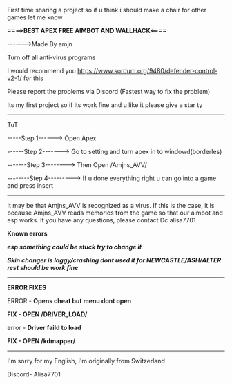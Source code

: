 First time sharing a project so if u think i should make a chair for other games let me know 


**====>BEST APEX FREE AIMBOT AND WALLHACK<====**


------>Made By amjn 

Turn off all anti-virus programs 

I would recommend you https://www.sordum.org/9480/defender-control-v2-1/ for this

Please report the problems via Discord (Fastest way to fix the problem)

Its my first project so if its work fine and u like it please give a star ty

_______________________________________________________________________________________________
TuT

-----Step 1------> Open Apex

------Step 2-------> Go to setting and turn apex in to windowd(borderles)

-------Step 3--------> Then Open /Amjns_AVV/

--------Step 4---------> If u done everything right u can go into a game and press insert

_______________________________________________________________________________________________

It may be that Amjns_AVV is recognized as a virus. If this is the case, it is because Amjns_AVV reads memories from the game so that our aimbot and esp works. If you have any questions, please contact Dc alisa7701

**Known errors**

*****esp something could be stuck try to change it*****

*****Skin changer is laggy/crashing dont used it for NEWCASTLE/ASH/ALTER rest should be work fine*****

_______________________________________________________________________________________________


**ERROR FIXES**

ERROR - **Opens cheat but menu dont open**

**FIX - OPEN /DRIVER_LOAD/**


error - **Driver faild to load**

**FIX - OPEN /kdmapper/**






_______________________________________________________________________________________________








I'm sorry for my English, I'm originally from Switzerland


Discord- Alisa7701
